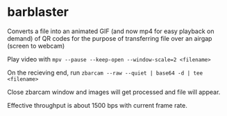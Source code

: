 # barblaster
Converts a file into an animated GIF (and now mp4 for easy playback on demand) of QR codes for the purpose of transferring file over an airgap (screen to webcam)

Play video with `mpv --pause --keep-open --window-scale=2 <filename>`

On the recieving end, run `zbarcam --raw --quiet | base64 -d | tee <filename>`

Close zbarcam window and images will get processed and file will appear.

Effective throughput is about 1500 bps with current frame rate.
